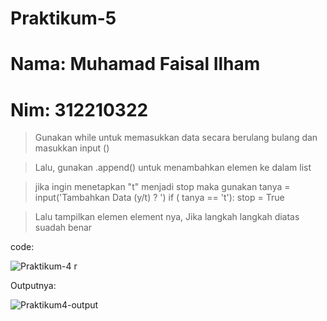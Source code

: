 # Praktikum-5

# Nama: Muhamad Faisal Ilham
# Nim: 312210322

> Gunakan while untuk memasukkan data secara berulang bulang dan masukkan input ()

> Lalu, gunakan .append() untuk menambahkan elemen ke dalam list

> jika ingin menetapkan "t" menjadi stop maka gunakan tanya = input('Tambahkan Data (y/t) ? ') if ( tanya == 't'): stop = True

> Lalu tampilkan elemen element nya, Jika langkah langkah diatas suadah benar

code:

![Praktikum-4](https://user-images.githubusercontent.com/115516624/203110286-633c9439-1bfa-4dc0-b689-fe37662bda11.png)
r

Outputnya:

![Praktikum4-output](https://user-images.githubusercontent.com/115516624/203111322-fe39fcab-8b38-4eb5-9c70-16ed09e419f0.png)
